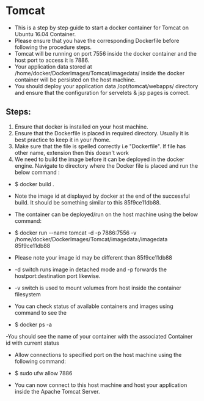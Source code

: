 # Tomcat
- This is a step by step guide to start a docker container for Tomcat on Ubuntu 16.04 Container.
- Please ensure that you have the corresponding Dockerfile before following the procedure steps.
- Tomcat will be running on port 7556 inside the docker container and the host port to access it is 7886.
- Your application data stored at /home/docker/DockerImages/Tomcat/imagedata/ inside the docker container will be persisted on the host machine.
- You should deploy your application data /opt/tomcat/webapps/ directory and ensure that the configuration for servelets & jsp pages is correct.

Steps:
------
1. Ensure that docker is installed on your host machine.
2. Ensure that the Dockerfile is placed in required directory. Usually it is best practice to keep it in your /home.
3. Make sure that the file is spelled correctly i.e "Dockerfile". If file has other name, extension then this doesn't work
4. We need to build the image before it can be deployed in the docker engine. Navigate to directory where the Docker file is placed and run the below command :

- $ docker build .

* Note the image id at displayed by docker at the end of the successful build. It should be something similar to this 85f9ce11db88. 

* The container can be deployed/run on the host machine using the below command:
- $ docker run --name tomcat -d -p 7886:7556 -v /home/docker/DockerImages/Tomcat/imagedata:/imagedata 85f9ce11db88

* Please note your image id may be different than 85f9ce11db88

* -d switch runs image in detached mode and -p forwards the hostport:destination port likewise.
* -v switch is used to mount volumes from host inside the container filesystem

* You can check status of available containers and images using command to see the
- $ docker ps -a

-You should see the name of your container with the associated Container id with current status

* Allow connections to specified port on the host machine using the following command:
- $ sudo ufw allow 7886

* You can now connect to this host machine and host your application inside the Apache Tomcat Server.